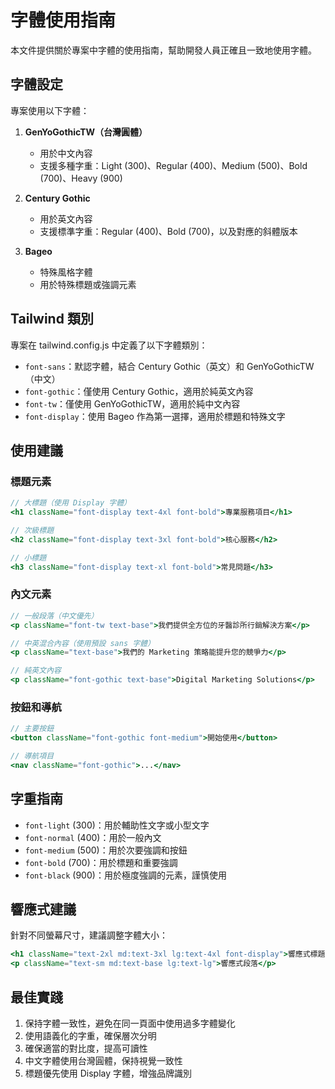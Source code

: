 # 字體使用指南

本文件提供關於專案中字體的使用指南，幫助開發人員正確且一致地使用字體。

## 字體設定

專案使用以下字體：

1. **GenYoGothicTW（台灣圓體）**
   - 用於中文內容
   - 支援多種字重：Light (300)、Regular (400)、Medium (500)、Bold (700)、Heavy (900)

2. **Century Gothic**
   - 用於英文內容
   - 支援標準字重：Regular (400)、Bold (700)，以及對應的斜體版本

3. **Bageo**
   - 特殊風格字體
   - 用於特殊標題或強調元素

## Tailwind 類別

專案在 tailwind.config.js 中定義了以下字體類別：

- `font-sans`：默認字體，結合 Century Gothic（英文）和 GenYoGothicTW（中文）
- `font-gothic`：僅使用 Century Gothic，適用於純英文內容
- `font-tw`：僅使用 GenYoGothicTW，適用於純中文內容
- `font-display`：使用 Bageo 作為第一選擇，適用於標題和特殊文字

## 使用建議

### 標題元素

```jsx
// 大標題（使用 Display 字體）
<h1 className="font-display text-4xl font-bold">專業服務項目</h1>

// 次級標題
<h2 className="font-display text-3xl font-bold">核心服務</h2>

// 小標題
<h3 className="font-display text-xl font-bold">常見問題</h3>
```

### 內文元素

```jsx
// 一般段落（中文優先）
<p className="font-tw text-base">我們提供全方位的牙醫診所行銷解決方案</p>

// 中英混合內容（使用預設 sans 字體）
<p className="text-base">我們的 Marketing 策略能提升您的競爭力</p>

// 純英文內容
<p className="font-gothic text-base">Digital Marketing Solutions</p>
```

### 按鈕和導航

```jsx
// 主要按鈕
<button className="font-gothic font-medium">開始使用</button>

// 導航項目
<nav className="font-gothic">...</nav>
```

## 字重指南

- `font-light` (300)：用於輔助性文字或小型文字
- `font-normal` (400)：用於一般內文
- `font-medium` (500)：用於次要強調和按鈕
- `font-bold` (700)：用於標題和重要強調
- `font-black` (900)：用於極度強調的元素，謹慎使用

## 響應式建議

針對不同螢幕尺寸，建議調整字體大小：

```jsx
<h1 className="text-2xl md:text-3xl lg:text-4xl font-display">響應式標題</h1>
<p className="text-sm md:text-base lg:text-lg">響應式段落</p>
```

## 最佳實踐

1. 保持字體一致性，避免在同一頁面中使用過多字體變化
2. 使用語義化的字重，確保層次分明
3. 確保適當的對比度，提高可讀性
4. 中文字體使用台灣圓體，保持視覺一致性
5. 標題優先使用 Display 字體，增強品牌識別 